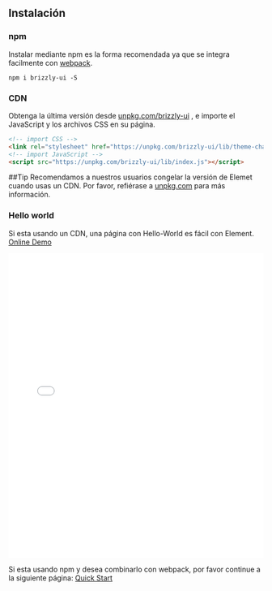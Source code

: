 ## Instalación

### npm

Instalar mediante npm es la forma recomendada ya que se integra facilmente con [webpack](https://webpack.js.org/).

```shell
npm i brizzly-ui -S
```

### CDN

Obtenga la última versión desde [unpkg.com/brizzly-ui](https://unpkg.com/brizzly-ui/) , e importe el JavaScript y los archivos CSS en su página.

```html
<!-- import CSS -->
<link rel="stylesheet" href="https://unpkg.com/brizzly-ui/lib/theme-chalk/index.css">
<!-- import JavaScript -->
<script src="https://unpkg.com/brizzly-ui/lib/index.js"></script>
```

##Tip
Recomendamos a nuestros usuarios congelar la versión de Elemet cuando usas un CDN. Por favor, refiérase a [unpkg.com](https://unpkg.com) para más información.

### Hello world

Si esta usando un CDN, una página con Hello-World es fácil con Element. [Online Demo](https://jsfiddle.net/hzfpyvg6/14/)

<iframe width="100%" height="600" src="//jsfiddle.net/hzfpyvg6/1213/embedded/html,result/" allowpaymentrequest allowfullscreen="allowfullscreen" frameborder="0"></iframe>

Si esta usando npm y desea combinarlo con webpack, por favor continue a la siguiente página: [Quick Start](/#/es/component/quickstart)
